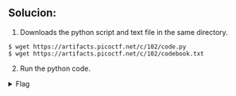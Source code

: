 ## Solucion:
  1. Downloads the python script and text file in the same directory.
  ```
  $ wget https://artifacts.picoctf.net/c/102/code.py
  $ wget https://artifacts.picoctf.net/c/102/codebook.txt
  ```
  2. Run the python code. 
  <details>
    <summary> Flag </summary>
    
      picoCTF{c0d3b00k_455157_197a982c} 
     
  </details>
   
